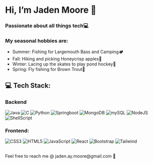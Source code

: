 # Hi, I’m Jaden Moore 👋

### Passionate about all things tech💻

### My seasonal hobbies are:
- Summer: Fishing for Largemouth Bass and Camping🏕
- Fall: Hiking and picking Honeycrisp apples🍎
- Winter: Lacing up the skates to play pond hockey🏒
- Spring: Fly fishing for Brown Trout🎣

## 💻 Tech Stack:
### Backend
 ![Java](https://img.shields.io/badge/java-%23ED8B00.svg?style=for-the-badge&logo=openjdk&logoColor=white) ![C](https://img.shields.io/badge/c-%2300599C.svg?style=for-the-badge&logo=c&logoColor=white) ![Python](https://img.shields.io/badge/python-3670A0?style=for-the-badge&logo=python&logoColor=ffdd54) ![Springboot](https://img.shields.io/badge/Spring-6DB33F?style=for-the-badge&logo=spring&logoColor=white)
 ![MongoDB](https://img.shields.io/badge/MongoDB-4EA94B?style=for-the-badge&logo=mongodb&logoColor=white) ![mySQL](https://img.shields.io/badge/MySQL-005C84?style=for-the-badge&logo=mysql&logoColor=white)
  ![NodeJS](https://img.shields.io/badge/Node.js-43853D?style=for-the-badge&logo=node.js&logoColor=white) ![ShellScript](https://img.shields.io/badge/Shell_Script-121011?style=for-the-badge&logo=gnu-bash&logoColor=white)
 
 ### Frontend:
 ![CSS3](https://img.shields.io/badge/css3-%231572B6.svg?style=for-the-badge&logo=css3&logoColor=white) ![HTML5](https://img.shields.io/badge/html5-%23E34F26.svg?style=for-the-badge&logo=html5&logoColor=white) ![JavaScript](https://img.shields.io/badge/javascript-%23323330.svg?style=for-the-badge&logo=javascript&logoColor=%23F7DF1E) ![React](https://img.shields.io/badge/react-%2320232a.svg?style=for-the-badge&logo=react&logoColor=%2361DAFB) 
 ![Bootstrap](https://img.shields.io/badge/Bootstrap-563D7C?style=for-the-badge&logo=bootstrap&logoColor=white) ![Tailwind](https://img.shields.io/badge/Tailwind_CSS-38B2AC?style=for-the-badge&logo=tailwind-css&logoColor=white) 

<br />
Feel free to reach me @ jaden.ay.moore@gmail.com 📩

<!---
JadenAntM/JadenAntM is a ✨ special ✨ repository because its `README.md` (this file) appears on your GitHub profile.
You can click the Preview link to take a look at your changes.
--->
